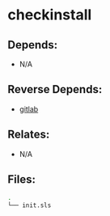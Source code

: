 # checkinstall

## Depends:

  -  N/A

## Reverse Depends:

  -  [gitlab](/salt/gitlab)

## Relates:

  -  N/A

## Files:

```bash
.
└── init.sls
```
